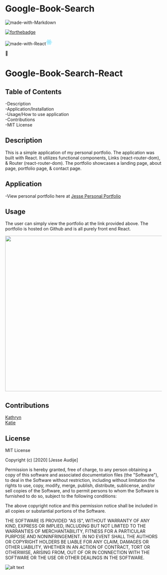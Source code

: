 # Google-Book-Search

![made-with-Markdown](https://img.shields.io/badge/Made%20with-Markdown-1f425f.svg)

[![forthebadge](https://forthebadge.com/images/badges/made-with-javascript.svg)](https://forthebadge.com)

![made-with-React](https://img.shields.io/badge/Made%20with-React-blue.svg)<img src="logo192.png" width="20" height="20">

:100:

# Google-Book-Search-React

## Table of Contents

-Description\
-Application/Installation\
-Usage/How to use application\
-Contributions\
-MIT License

## Description

This is a simple application of my personal portfolio. The application was built with React. It utilizes functional components, Links (react-router-dom), & Router (react-router-dom). The portfolio showcases a landing page, about page, portfolio page, & contact page.

## Application

-View personal portfolio here at [Jesse Personal Portfolio](https://audijej.github.io/)

## Usage

The user can simply view the portfolio at the link provided above. The portfolio is hosted on Github and is all purely front end React.

<img src="Personal-Portfolio-React-Demo.gif" width="900" height="500">

## Contributions

[Kathryn](https://github.com/katgrace0808)\
[Katie](https://github.com/kaitekelly)

## License

MIT License

Copyright (c) [2020] [Jesse Audije]

Permission is hereby granted, free of charge, to any person obtaining a copy of this software and associated documentation files (the "Software"), to deal in the Software without restriction, including without limitation the rights to use, copy, modify, merge, publish, distribute, sublicense, and/or sell copies of the Software, and to permit persons to whom the Software is furnished to do so, subject to the following conditions:

The above copyright notice and this permission notice shall be included in all copies or substantial portions of the Software.

THE SOFTWARE IS PROVIDED "AS IS", WITHOUT WARRANTY OF ANY KIND, EXPRESS OR IMPLIED, INCLUDING BUT NOT LIMITED TO THE WARRANTIES OF MERCHANTABILITY, FITNESS FOR A PARTICULAR PURPOSE AND NONINFRINGEMENT. IN NO EVENT SHALL THE AUTHORS OR COPYRIGHT HOLDERS BE LIABLE FOR ANY CLAIM, DAMAGES OR OTHER LIABILITY, WHETHER IN AN ACTION OF CONTRACT, TORT OR OTHERWISE, ARISING FROM, OUT OF OR IN CONNECTION WITH THE SOFTWARE OR THE USE OR OTHER DEALINGS IN THE SOFTWARE.

![alt text](https://github.com/audijej.png)
